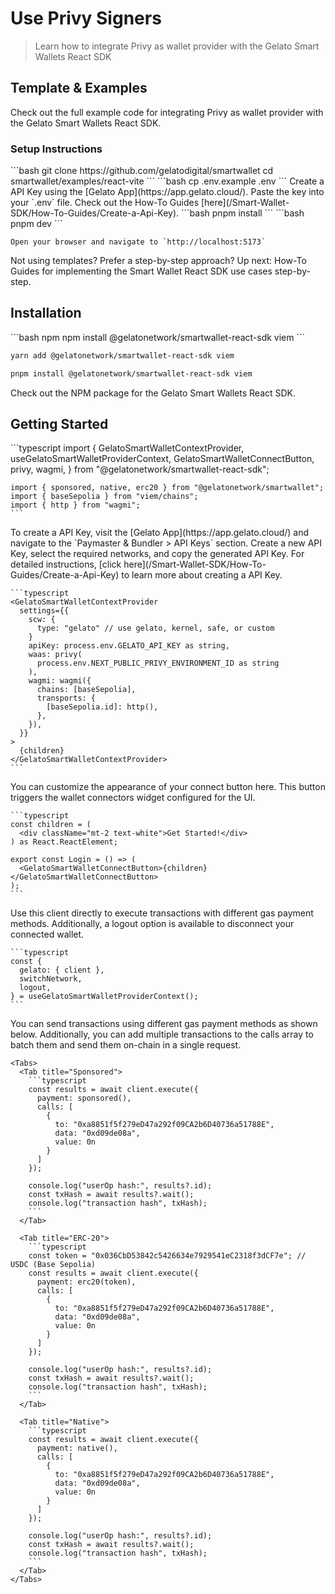 # Use Privy Signers

> Learn how to integrate Privy as wallet provider with the Gelato Smart Wallets React SDK

## Template & Examples

<Card title="Smart Wallet React SDK Example" icon="github" href="https://github.com/gelatodigital/smartwallet/tree/master/examples/react-vite">
  Check out the full example code for integrating Privy as wallet provider with the Gelato Smart Wallets React SDK.
</Card>

### Setup Instructions

<Steps>
  <Step title="Clone the Repository">
    ```bash
    git clone https://github.com/gelatodigital/smartwallet
    cd smartwallet/examples/react-vite
    ```
  </Step>

  <Step title="Set Up Environment Variables">
    ```bash
    cp .env.example .env
    ```
  </Step>

  <Step title="Generate a API Key">
    Create a API Key using the [Gelato App](https://app.gelato.cloud/).
    Paste the key into your `.env` file. Check out the How-To Guides [here](/Smart-Wallet-SDK/How-To-Guides/Create-a-Api-Key).
  </Step>

  <Step title="Install Dependencies">
    ```bash
    pnpm install
    ```
  </Step>

  <Step title="Start the development server">
    ```bash
    pnpm dev
    ```

    Open your browser and navigate to `http://localhost:5173`
  </Step>
</Steps>

Not using templates? Prefer a step-by-step approach? Up next: How-To Guides for implementing the Smart Wallet React SDK use cases step-by-step.

## Installation

<CodeGroup>
  ```bash npm
  npm install @gelatonetwork/smartwallet-react-sdk viem
  ```

  ```bash yarn
  yarn add @gelatonetwork/smartwallet-react-sdk viem
  ```

  ```bash pnpm
  pnpm install @gelatonetwork/smartwallet-react-sdk viem
  ```
</CodeGroup>

<Card title="Gelato Smart Wallets React SDK" icon="link" href="https://www.npmjs.com/package/@gelatonetwork/smartwallet-react-sdk">
  Check out the NPM package for the Gelato Smart Wallets React SDK.
</Card>

## Getting Started

<Steps>
  <Step title="Importing Dependencies">
    ```typescript
    import {
      GelatoSmartWalletContextProvider,
      useGelatoSmartWalletProviderContext,
      GelatoSmartWalletConnectButton,
      privy,
      wagmi,
    } from "@gelatonetwork/smartwallet-react-sdk";

    import { sponsored, native, erc20 } from "@gelatonetwork/smartwallet";
    import { baseSepolia } from "viem/chains";
    import { http } from "wagmi";
    ```
  </Step>

  <Step title="Setting up Smart Wallet Context Provider">
    To create a API Key, visit the [Gelato App](https://app.gelato.cloud/) and navigate to the `Paymaster & Bundler > API Keys` section. Create a new API Key, select the required networks, and copy the generated API Key.
    For detailed instructions, [click here](/Smart-Wallet-SDK/How-To-Guides/Create-a-Api-Key) to learn more about creating a API Key.

    ```typescript
    <GelatoSmartWalletContextProvider
      settings={{
        scw: {
          type: "gelato" // use gelato, kernel, safe, or custom
        }
        apiKey: process.env.GELATO_API_KEY as string,
        waas: privy(
          process.env.NEXT_PUBLIC_PRIVY_ENVIRONMENT_ID as string
        ),
        wagmi: wagmi({
          chains: [baseSepolia],
          transports: {
            [baseSepolia.id]: http(),
          },
        }),
      }}
    >
      {children}
    </GelatoSmartWalletContextProvider>
    ```
  </Step>

  <Step title="Setting up Connect Button">
    You can customize the appearance of your connect button here. This button triggers the wallet connectors widget configured for the UI.

    ```typescript
    const children = (
      <div className="mt-2 text-white">Get Started!</div>
    ) as React.ReactElement;

    export const Login = () => (
      <GelatoSmartWalletConnectButton>{children}</GelatoSmartWalletConnectButton>
    );
    ```
  </Step>

  <Step title="Fetching Smart Wallet Client">
    Use this client directly to execute transactions with different gas payment methods. Additionally, a logout option is available to disconnect your connected wallet.

    ```typescript
    const {
      gelato: { client },
      switchNetwork,
      logout,
    } = useGelatoSmartWalletProviderContext();
    ```
  </Step>

  <Step title="Sending Transactions">
    You can send transactions using different gas payment methods as shown below. Additionally, you can add multiple transactions to the calls array to batch them and send them on-chain in a single request.

    <Tabs>
      <Tab title="Sponsored">
        ```typescript
        const results = await client.execute({
          payment: sponsored(),
          calls: [
            {
              to: "0xa8851f5f279eD47a292f09CA2b6D40736a51788E",
              data: "0xd09de08a",
              value: 0n
            }
          ]
        });

        console.log("userOp hash:", results?.id);
        const txHash = await results?.wait();
        console.log("transaction hash", txHash);
        ```
      </Tab>

      <Tab title="ERC-20">
        ```typescript
        const token = "0x036CbD53842c5426634e7929541eC2318f3dCF7e"; // USDC (Base Sepolia)
        const results = await client.execute({
          payment: erc20(token),
          calls: [
            {
              to: "0xa8851f5f279eD47a292f09CA2b6D40736a51788E",
              data: "0xd09de08a",
              value: 0n
            }
          ]
        });

        console.log("userOp hash:", results?.id);
        const txHash = await results?.wait();
        console.log("transaction hash", txHash);
        ```
      </Tab>

      <Tab title="Native">
        ```typescript
        const results = await client.execute({
          payment: native(),
          calls: [
            {
              to: "0xa8851f5f279eD47a292f09CA2b6D40736a51788E",
              data: "0xd09de08a",
              value: 0n
            }
          ]
        });

        console.log("userOp hash:", results?.id);
        const txHash = await results?.wait();
        console.log("transaction hash", txHash);
        ```
      </Tab>
    </Tabs>
  </Step>
</Steps>